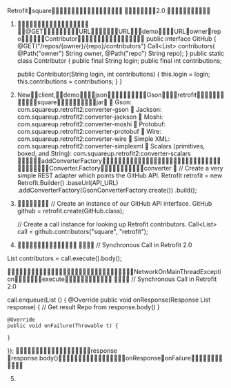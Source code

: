 Retrofitsquare
2.0

1.	
@GETURLURLdemoURLownerrepoContributor
public interface GitHub {
    @GET("/repos/{owner}/{repo}/contributors")
    Call<List<Contributor>> contributors(
        @Path("owner") String owner,
        @Path("repo") String repo);
  }
public static class Contributor {
    public final String login;
    public final int contributions;

    public Contributor(String login, int contributions) {
      this.login = login;
      this.contributions = contributions;
    }
  }
2.	Newclient,demojsonGsonretrofitsquarejar
	 Gson: com.squareup.retrofit2:converter-gson
	Jackson: com.squareup.retrofit2:converter-jackson
	Moshi: com.squareup.retrofit2:converter-moshi
	Protobuf: com.squareup.retrofit2:converter-protobuf
	Wire: com.squareup.retrofit2:converter-wire
	Simple XML: com.squareup.retrofit2:converter-simplexml
	Scalars (primitives, boxed, and String): com.squareup.retrofit2:converter-scalars
addConverterFactoryConverter.Factoryconverter 
// Create a very simple REST adapter which points the GitHub API.
    Retrofit retrofit = new Retrofit.Builder()
        .baseUrl(API_URL)
        .addConverterFactory(GsonConverterFactory.create())
        .build();
3.	
// Create an instance of our GitHub API interface.
    GitHub github = retrofit.create(GitHub.class);

    // Create a call instance for looking up Retrofit contributors.
    Call<List<Contributor>> call = github.contributors("square", "retrofit");
4.	

// Synchronous Call in Retrofit 2.0
  
List<Contributor> contributors = call.execute().body();

NetworkOnMainThreadExceptionexecute

// Synchronous Call in Retrofit 2.0
  
call.enqueue(List<Contributor> () {
    @Override
    public void onResponse(Response List<Contributor> response) {
        // Get result Repo from response.body()
    }
  
    @Override
    public void onFailure(Throwable t) {
  
    }
});
response response.body()onResponseonFailure

5.	

